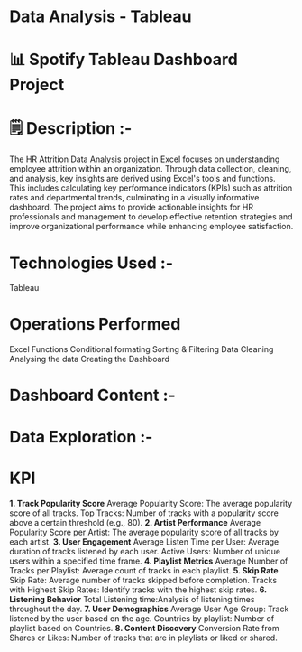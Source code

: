 # Data Analysis - Tableau
# 📊 Spotify Tableau Dashboard Project
# 🗒 Description :-
The HR Attrition Data Analysis project in Excel focuses on understanding employee attrition within an organization. Through data collection, cleaning, and analysis, key insights are derived using Excel's tools and functions. This includes calculating key performance indicators (KPIs) such as attrition rates and departmental trends, culminating in a visually informative dashboard. The project aims to provide actionable insights for HR professionals and management to develop effective retention strategies and improve organizational performance while enhancing employee satisfaction.

# Technologies Used :-
Tableau

# Operations Performed
Excel Functions
Conditional formating
Sorting & Filtering
Data Cleaning
Analysing the data
Creating the Dashboard
# Dashboard Content :-
# Data Exploration :-
# KPI
**1. Track Popularity Score**
Average Popularity Score: The average popularity score of all tracks.
Top Tracks: Number of tracks with a popularity score above a certain threshold (e.g., 80).
**2. Artist Performance**
Average Popularity Score per Artist: The average popularity score of all tracks by each artist.
**3. User Engagement**
Average Listen Time per User: Average duration of tracks listened by each user.
Active Users: Number of unique users within a specified time frame.
**4. Playlist Metrics**
Average Number of Tracks per Playlist: Average count of tracks in each playlist.
**5. Skip Rate**
Skip Rate: Average number of tracks skipped before completion.
Tracks with Highest Skip Rates: Identify tracks with the highest skip rates.
**6. Listening Behavior**
Total Listening time:Analysis of listening times throughout the day.
**7. User Demographics**
Average User Age Group: Track listened by the user based on the age. 
Countries by playlist: Number of playlist based on Countries. 
**8. Content Discovery**
Conversion Rate from Shares or Likes: Number of tracks that are in playlists or liked or shared.
